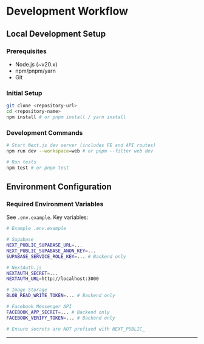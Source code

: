 # Development Workflow

## Local Development Setup

### Prerequisites

  * Node.js (\~v20.x)
  * npm/pnpm/yarn
  * Git

### Initial Setup

```bash
git clone <repository-url>
cd <repository-name>
npm install # or pnpm install / yarn install
```

### Development Commands

```bash
# Start Next.js dev server (includes FE and API routes)
npm run dev --workspace=web # or pnpm --filter web dev

# Run tests
npm test # or pnpm test
```

## Environment Configuration

### Required Environment Variables

See `.env.example`. Key variables:

```bash
# Example .env.example

# Supabase
NEXT_PUBLIC_SUPABASE_URL=...
NEXT_PUBLIC_SUPABASE_ANON_KEY=...
SUPABASE_SERVICE_ROLE_KEY=... # Backend only

# NextAuth.js
NEXTAUTH_SECRET=...
NEXTAUTH_URL=http://localhost:3000

# Image Storage
BLOB_READ_WRITE_TOKEN=... # Backend only

# Facebook Messenger API
FACEBOOK_APP_SECRET=... # Backend only
FACEBOOK_VERIFY_TOKEN=... # Backend only

# Ensure secrets are NOT prefixed with NEXT_PUBLIC_
```

-----
